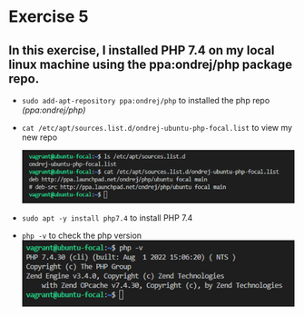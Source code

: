 # Exercise 5

## In this exercise, I installed PHP 7.4 on my local linux machine using the ppa:ondrej/php package repo.
- `sudo add-apt-repository ppa:ondrej/php` to installed the php repo _(ppa:ondrej/php)_
- `cat /etc/apt/sources.list.d/ondrej-ubuntu-php-focal.list` to view my new repo  

   ![/etc/apt/sources.list](sources_list.png)  
- `sudo apt -y install php7.4` to install PHP 7.4
- `php -v` to check the php version  
   ![php -v](php_v.png)